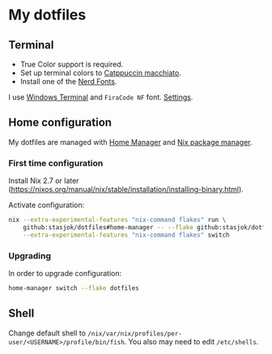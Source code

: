 # My dotfiles

## Terminal

- True Color support is required.
- Set up terminal colors to [Catppuccin macchiato](https://github.com/catppuccin/catppuccin).
- Install one of the [Nerd Fonts](https://github.com/ryanoasis/nerd-fonts).

I use [Windows Terminal](https://github.com/microsoft/terminal)
and `FiraCode NF` font. [Settings](wt/settings.json).

## Home configuration

My dotfiles are managed with [Home Manager](https://nix-community.github.io/home-manager/)
and [Nix package manager](https://nixos.org/manual/nix/stable/introduction.html).

### First time configuration

Install Nix 2.7 or later (<https://nixos.org/manual/nix/stable/installation/installing-binary.html>).

Activate configuration:

```bash
nix --extra-experimental-features "nix-command flakes" run \
    github:stasjok/dotfiles#home-manager -- --flake github:stasjok/dotfiles \
    --extra-experimental-features "nix-command flakes" switch
```

### Upgrading

In order to upgrade configuration:

```bash
home-manager switch --flake dotfiles 
```

## Shell

Change default shell to `/nix/var/nix/profiles/per-user/<USERNAME>/profile/bin/fish`.
You also may need to edit `/etc/shells`.
